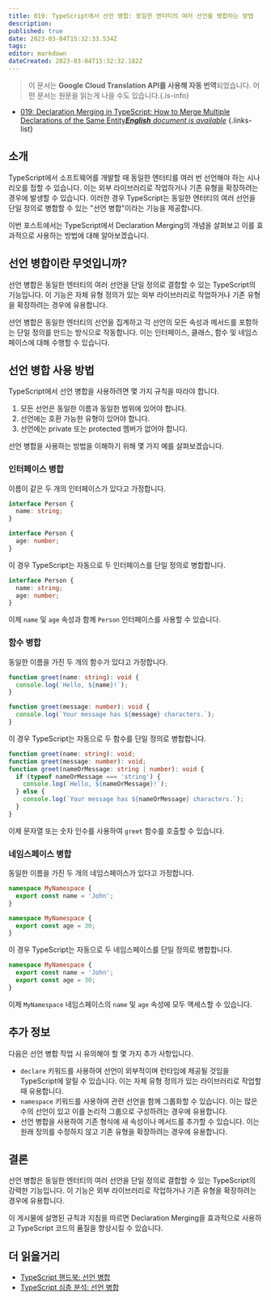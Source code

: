 ```yaml
---
title: 019: TypeScript에서 선언 병합: 동일한 엔티티의 여러 선언을 병합하는 방법
description: 
published: true
date: 2023-03-04T15:32:33.534Z
tags: 
editor: markdown
dateCreated: 2023-03-04T15:32:32.182Z
---
```


> 이 문서는 **Google Cloud Translation API를 사용해 자동 번역**되었습니다.
어떤 문서는 원문을 읽는게 나을 수도 있습니다.{.is-info}



- [019: Declaration Merging in TypeScript: How to Merge Multiple Declarations of the Same Entity***English** document is available*](/en/Knowledge-base/TypeScript/Learning/019-declaration-merging-in-typescript-how-to-merge-multiple-declarations-of-the-same-entity)
{.links-list}


## 소개

TypeScript에서 소프트웨어를 개발할 때 동일한 엔터티를 여러 번 선언해야 하는 시나리오를 접할 수 있습니다. 이는 외부 라이브러리로 작업하거나 기존 유형을 확장하려는 경우에 발생할 수 있습니다. 이러한 경우 TypeScript는 동일한 엔터티의 여러 선언을 단일 정의로 병합할 수 있는 "선언 병합"이라는 기능을 제공합니다.

이번 포스트에서는 TypeScript에서 Declaration Merging의 개념을 살펴보고 이를 효과적으로 사용하는 방법에 대해 알아보겠습니다.

## 선언 병합이란 무엇입니까?

선언 병합은 동일한 엔터티의 여러 선언을 단일 정의로 결합할 수 있는 TypeScript의 기능입니다. 이 기능은 자체 유형 정의가 있는 외부 라이브러리로 작업하거나 기존 유형을 확장하려는 경우에 유용합니다.

선언 병합은 동일한 엔터티의 선언을 집계하고 각 선언의 모든 속성과 메서드를 포함하는 단일 정의를 만드는 방식으로 작동합니다. 이는 인터페이스, 클래스, 함수 및 네임스페이스에 대해 수행할 수 있습니다.

## 선언 병합 사용 방법

TypeScript에서 선언 병합을 사용하려면 몇 가지 규칙을 따라야 합니다.

1. 모든 선언은 동일한 이름과 동일한 범위에 있어야 합니다.
2. 선언에는 호환 가능한 유형이 있어야 합니다.
3. 선언에는 private 또는 protected 멤버가 없어야 합니다.

선언 병합을 사용하는 방법을 이해하기 위해 몇 가지 예를 살펴보겠습니다.

### 인터페이스 병합

이름이 같은 두 개의 인터페이스가 있다고 가정합니다.

```typescript
interface Person {
  name: string;
}

interface Person {
  age: number;
}
```

이 경우 TypeScript는 자동으로 두 인터페이스를 단일 정의로 병합합니다.

```typescript
interface Person {
  name: string;
  age: number;
}
```

이제 `name` 및 `age` 속성과 함께 `Person` 인터페이스를 사용할 수 있습니다.

### 함수 병합

동일한 이름을 가진 두 개의 함수가 있다고 가정합니다.

```typescript
function greet(name: string): void {
  console.log(`Hello, ${name}!`);
}

function greet(message: number): void {
  console.log(`Your message has ${message} characters.`);
}
```

이 경우 TypeScript는 자동으로 두 함수를 단일 정의로 병합합니다.

```typescript
function greet(name: string): void;
function greet(message: number): void;
function greet(nameOrMessage: string | number): void {
  if (typeof nameOrMessage === 'string') {
    console.log(`Hello, ${nameOrMessage}!`);
  } else {
    console.log(`Your message has ${nameOrMessage} characters.`);
  }
}
```

이제 문자열 또는 숫자 인수를 사용하여 `greet` 함수를 호출할 수 있습니다.

### 네임스페이스 병합

동일한 이름을 가진 두 개의 네임스페이스가 있다고 가정합니다.

```typescript
namespace MyNamespace {
  export const name = 'John';
}

namespace MyNamespace {
  export const age = 30;
}
```

이 경우 TypeScript는 자동으로 두 네임스페이스를 단일 정의로 병합합니다.

```typescript
namespace MyNamespace {
  export const name = 'John';
  export const age = 30;
}
```

이제 `MyNamespace` 네임스페이스의 `name` 및 `age` 속성에 모두 액세스할 수 있습니다.

## 추가 정보

다음은 선언 병합 작업 시 유의해야 할 몇 가지 추가 사항입니다.

- `declare` 키워드를 사용하여 선언이 외부적이며 런타임에 제공될 것임을 TypeScript에 알릴 수 있습니다. 이는 자체 유형 정의가 있는 라이브러리로 작업할 때 유용합니다.
- `namespace` 키워드를 사용하여 관련 선언을 함께 그룹화할 수 있습니다. 이는 많은 수의 선언이 있고 이를 논리적 그룹으로 구성하려는 경우에 유용합니다.
- 선언 병합을 사용하여 기존 형식에 새 속성이나 메서드를 추가할 수 있습니다. 이는 원래 정의를 수정하지 않고 기존 유형을 확장하려는 경우에 유용합니다.

## 결론

선언 병합은 동일한 엔터티의 여러 선언을 단일 정의로 결합할 수 있는 TypeScript의 강력한 기능입니다. 이 기능은 외부 라이브러리로 작업하거나 기존 유형을 확장하려는 경우에 유용합니다.

이 게시물에 설명된 규칙과 지침을 따르면 Declaration Merging을 효과적으로 사용하고 TypeScript 코드의 품질을 향상시킬 수 있습니다.

## 더 읽을거리

- [TypeScript 핸드북: 선언 병합](https://www.typescriptlang.org/docs/handbook/declaration-merging.html)
- [TypeScript 심층 분석: 선언 병합](https://basarat.gitbook.io/typescript/type-system/declaration-merging)